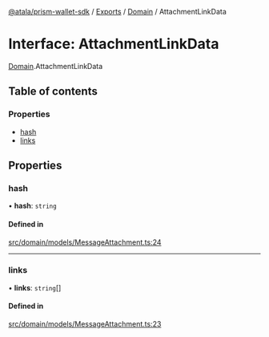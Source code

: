 [@atala/prism-wallet-sdk](../README.md) / [Exports](../modules.md) / [Domain](../modules/Domain.md) / AttachmentLinkData

# Interface: AttachmentLinkData

[Domain](../modules/Domain.md).AttachmentLinkData

## Table of contents

### Properties

- [hash](Domain.AttachmentLinkData.md#hash)
- [links](Domain.AttachmentLinkData.md#links)

## Properties

### hash

• **hash**: `string`

#### Defined in

[src/domain/models/MessageAttachment.ts:24](https://github.com/input-output-hk/atala-prism-wallet-sdk-ts/blob/f8f2652/src/domain/models/MessageAttachment.ts#L24)

___

### links

• **links**: `string`[]

#### Defined in

[src/domain/models/MessageAttachment.ts:23](https://github.com/input-output-hk/atala-prism-wallet-sdk-ts/blob/f8f2652/src/domain/models/MessageAttachment.ts#L23)
